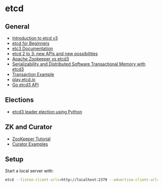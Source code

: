 # etcd

## General
*   [Introduction to etcd v3](https://www.youtube.com/watch?v=hQigKX0MxPw)
*   [etcd for Beginners](https://www.youtube.com/watch?v=L9xkXzpEY6Q)
*   [etc3 Documentation](https://github.com/etcd-io/etcd/blob/master/Documentation/docs.md)
*   [etcd 2 to 3: new APIs and new possibilities](https://www.compose.com/articles/etcd2to3-new-apis-and-new-possibilities/)
*   [Apache Zookeeper vs etcd3](https://medium.com/@Imesha94/apache-curator-vs-etcd3-9c1362600b26)
*   [Serializability and Distributed Software Transactional Memory with etcd3](https://coreos.com/blog/transactional-memory-with-etcd3.html)
*   [Transaction Example](https://banzaicloud.com/blog/jetcd_bug/)
*   [play.etcd.io](http://play.etcd.io/play)
*   [Go etcd3 API](https://godoc.org/github.com/coreos/etcd/clientv3)

## Elections
*   [etcd3 leader election using Python](https://www.sandtable.com/etcd3-leader-election-using-python/)

## ZK and Curator
*   [ZooKeeper Tutorial](https://data-flair.training/blogs/zookeeper-tutorial/)
*   [Curator Examples](https://github.com/yiming187/curator-example/tree/master/src/main/java/com/ctrip/zk/curator/example)

## Setup
Start a local server with:
```bash
etcd --listen-client-urls=http://localhost:2379 --advertise-client-urls=http://localhost:2379
```
